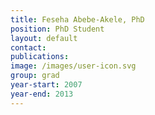 ```yaml
---
title: Feseha Abebe-Akele, PhD
position: PhD Student
layout: default
contact: 
publications: 
image: /images/user-icon.svg
group: grad
year-start: 2007
year-end: 2013
---
```

